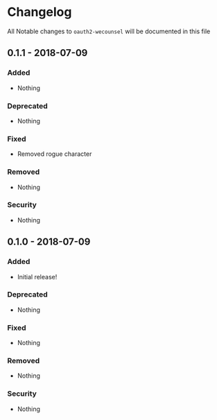 # Changelog
All Notable changes to `oauth2-wecounsel` will be documented in this file

## 0.1.1 - 2018-07-09

### Added
- Nothing

### Deprecated
- Nothing

### Fixed
- Removed rogue character

### Removed
- Nothing

### Security
- Nothing

## 0.1.0 - 2018-07-09

### Added
- Initial release!

### Deprecated
- Nothing

### Fixed
- Nothing

### Removed
- Nothing

### Security
- Nothing
